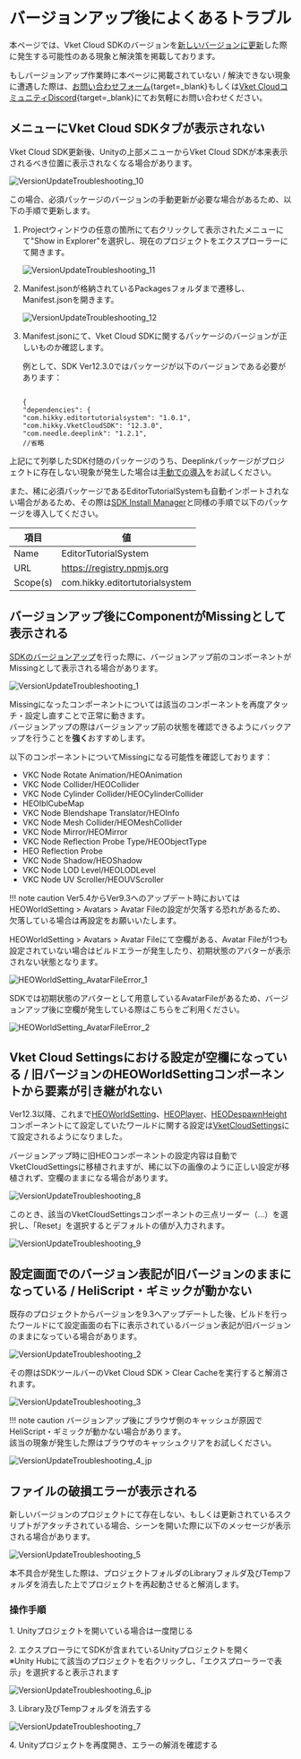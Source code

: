 # バージョンアップ後によくあるトラブル

本ページでは、Vket Cloud SDKのバージョンを[新しいバージョンに更新](../AboutVketCloudSDK/SetupSDK_external.md#sdk)した際に発生する可能性のある現象と解決策を掲載しております。

もしバージョンアップ作業時に本ページに掲載されていない / 解決できない現象に遭遇した際は、[お問い合わせフォーム](https://www.hikky.co.jp/contact?type=service&category=general){target=_blank}もしくは[Vket CloudコミュニティDiscord](https://discord.com/invite/vsFDNTKdNZ){target=_blank}にてお気軽にお問い合わせください。

## メニューにVket Cloud SDKタブが表示されない

Vket Cloud SDK更新後、Unityの上部メニューからVket Cloud SDKが本来表示されるべき位置に表示されなくなる場合があります。

![VersionUpdateTroubleshooting_10](img/VersionUpdateTroubleshooting_10.jpg)

この場合、必須パッケージのバージョンの手動更新が必要な場合があるため、以下の手順で更新します。

1. Projectウィンドウの任意の箇所にて右クリックして表示されたメニューにて"Show in Explorer"を選択し、現在のプロジェクトをエクスプローラーにて開きます。

    ![VersionUpdateTroubleshooting_11](img/VersionUpdateTroubleshooting_11.jpg)

2. Manifest.jsonが格納されているPackagesフォルダまで遷移し、Manifest.jsonを開きます。

    ![VersionUpdateTroubleshooting_12](img/VersionUpdateTroubleshooting_11.jpg)

3. Manifest.jsonにて、Vket Cloud SDKに関するパッケージのバージョンが正しいものか確認します。

    例として、SDK Ver12.3.0ではパッケージが以下のバージョンである必要があります：

    ```

    {
    "dependencies": {
    "com.hikky.editortutorialsystem": "1.0.1",
    "com.hikky.VketCloudSDK": "12.3.0",
    "com.needle.deeplink": "1.2.1",
    //省略

    ```

上記にて列挙したSDK付随のパッケージのうち、Deeplinkパッケージがプロジェクトに存在しない現象が発生した場合は[手動での導入](../troubleshooting/InstallingDeeplink.md)をお試しください。

また、稀に必須パッケージであるEditorTutorialSystemも自動インポートされない場合があるため、その際は[SDK Install Manager](../AboutVketCloudSDK/SetupSDK_external.md#step-2)と同様の手順で以下のパッケージを導入してください。

|  項目  |  値  |
| ---- | ---- |
|  Name  |  EditorTutorialSystem  |
|  URL  |  https://registry.npmjs.org  |
|  Scope(s)  |  com.hikky.editortutorialsystem  |  

## バージョンアップ後にComponentがMissingとして表示される

[SDKのバージョンアップ](../AboutVketCloudSDK/SetupSDK_external.md)を行った際に、バージョンアップ前のコンポーネントがMissingとして表示される場合があります。

![VersionUpdateTroubleshooting_1](img/VersionUpdateTroubleshooting_1.jpg)

Missingになったコンポーネントについては該当のコンポーネントを再度アタッチ・設定し直すことで正常に動きます。<br>
バージョンアップの際はバージョンアップ前の状態を確認できるようにバックアップを行うことを**強く**おすすめします。

以下のコンポーネントについてMissingになる可能性を確認しております：

- VKC Node Rotate Animation/HEOAnimation
- VKC Node Collider/HEOCollider
- VKC Node Cylinder Collider/HEOCylinderCollider
- HEOIblCubeMap
- VKC Node Blendshape Translator/HEOInfo
- VKC Node Mesh Collider/HEOMeshCollider
- VKC Node Mirror/HEOMirror
- VKC Node Reflection Probe Type/HEOObjectType
- HEO Reflection Probe
- VKC Node Shadow/HEOShadow
- VKC Node LOD Level/HEOLODLevel
- VKC Node UV Scroller/HEOUVScroller

!!! note caution
    Ver5.4からVer9.3へのアップデート時においてはHEOWorldSetting > Avatars > Avatar Fileの設定が欠落する恐れがあるため、欠落している場合は再設定をお願いいたします。

HEOWorldSetting > Avatars > Avatar Fileにて空欄がある、Avatar Fileが1つも設定されていない場合はビルドエラーが発生したり、初期状態のアバターが表示されない状態となります。<br>

![HEOWorldSetting_AvatarFileError_1](img/HEOWorldSetting_AvatarFileError_1.jpg)

SDKでは初期状態のアバターとして用意しているAvatarFileがあるため、バージョンアップ後に空欄が発生している際はこちらをご利用ください。

![HEOWorldSetting_AvatarFileError_2](img/HEOWorldSetting_AvatarFileError_2.jpg)

## Vket Cloud Settingsにおける設定が空欄になっている / 旧バージョンのHEOWorldSettingコンポーネントから要素が引き継がれない

Ver12.3以降、これまで[HEOWorldSetting](../VKCComponents/HEOWorldSetting.md)、[HEOPlayer](../VKCComponents/HEOPlayer.md)、[HEODespawnHeight](../VKCComponents/HEODespawnHeight.md)コンポーネントにて設定していたワールドに関する設定は[VketCloudSettings](../VketCloudSettings/Overview.md)にて設定されるようになりました。

バージョンアップ時に旧HEOコンポーネントの設定内容は自動でVketCloudSettingsに移植されますが、稀に以下の画像のように正しい設定が移植されず、空欄のままになる場合があります。

![VersionUpdateTroubleshooting_8](img/VersionUpdateTroubleshooting_8.jpg)

このとき、該当のVketCloudSettingsコンポーネントの三点リーダー（…）を選択し、「Reset」を選択するとデフォルトの値が入力されます。

![VersionUpdateTroubleshooting_9](img/VersionUpdateTroubleshooting_9.jpg)

## 設定画面でのバージョン表記が旧バージョンのままになっている / HeliScript・ギミックが動かない

既存のプロジェクトからバージョンを9.3へアップデートした後、ビルドを行ったワールドにて設定画面の右下に表示されているバージョン表記が旧バージョンのままになっている場合があります。<br>

![VersionUpdateTroubleshooting_2](img/VersionUpdateTroubleshooting_2.jpg)

その際はSDKツールバーのVket Cloud SDK > Clear Cacheを実行すると解消されます。

![VersionUpdateTroubleshooting_3](img/VersionUpdateTroubleshooting_3.jpg)

!!! note caution
    バージョンアップ後にブラウザ側のキャッシュが原因でHeliScript・ギミックが動かない場合があります。<br>
    該当の現象が発生した際はブラウザのキャッシュクリアをお試しください。

![VersionUpdateTroubleshooting_4_jp](img/VersionUpdateTroubleshooting_4_jp.jpg)

## ファイルの破損エラーが表示される

新しいバージョンのプロジェクトにて存在しない、もしくは更新されているスクリプトがアタッチされている場合、シーンを開いた際に以下のメッセージが表示される場合があります。

![VersionUpdateTroubleshooting_5](img/VersionUpdateTroubleshooting_5.jpg)

本不具合が発生した際は、プロジェクトフォルダのLibraryフォルダ及びTempフォルダを消去した上でプロジェクトを再起動させると解消します。

### 操作手順

1\. Unityプロジェクトを開いている場合は一度閉じる

2\. エクスプローラにてSDKが含まれているUnityプロジェクトを開く<br>※Unity Hubにて該当のプロジェクトを右クリックし、「エクスプローラーで表示」を選択すると表示されます

![VersionUpdateTroubleshooting_6_jp](img/VersionUpdateTroubleshooting_6_jp.jpg)

3\. Library及びTempフォルダを消去する

![VersionUpdateTroubleshooting_7](img/VersionUpdateTroubleshooting_7.jpg)

4\. Unityプロジェクトを再度開き、エラーの解消を確認する
